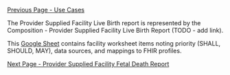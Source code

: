 [Previous Page - Use Cases](use_cases.html)

The Provider Supplied Facility Live Birth report is represented by the Composition - Provider Supplied Facility Live Birth Report (TODO - add link).

This [Google Sheet](https://docs.google.com/spreadsheets/d/1bG1EkFnyHZGIdSNJe62R59dF6KXUf8kLUVVJtUlhvbo/edit?usp=sharing) contains facility worksheet items noting priority (SHALL, SHOULD, MAY), data sources, and mappings to FHIR profiles.



[Next Page - Provider Supplied Facility Fetal Death Report](provider_supplied_facility_fetal_death_report.html)